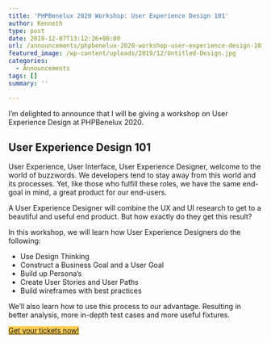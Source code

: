```yaml
---
title: 'PHPBenelux 2020 Workshop: User Experience Design 101'
author: Kenneth
type: post
date: 2019-12-07T13:12:26+00:00
url: /announcements/phpbenelux-2020-workshop-user-experience-design-101/
featured_image: /wp-content/uploads/2019/12/Untitled-Design.jpg
categories:
  - Announcements
tags: []
summary: ''

---
```

I&#8217;m delighted to announce that I will be giving a workshop on User Experience Design at PHPBenelux 2020.

## User Experience Design 101

User Experience, User Interface, User Experience Designer, welcome to the world of buzzwords. We developers tend to stay away from this world and its processes. Yet, like those who fulfill these roles, we have the same end-goal in mind, a great product for our end-users.

A User Experience Designer will combine the UX and UI research to get to a beautiful and useful end product. But how exactly do they get this result?

In this workshop, we will learn how User Experience Designers do the following:

  * Use Design Thinking
  * Construct a Business Goal and a User Goal
  * Build up Persona’s
  * Create User Stories and User Paths
  * Build wireframes with best practices



We’ll also learn how to use this process to our advantage. Resulting in better analysis, more in-depth test cases and more useful fixtures.

<div class="wp-block-button aligncenter is-style-fill">
  <a class="wp-block-button__link has-background" href="https://tickets.oxynade.com/?lang=en&distributionId=29020&eventId=356068" style="background-color:#ffce54" target="_blank" rel="noreferrer noopener">Get your tickets now!</a>
</div>